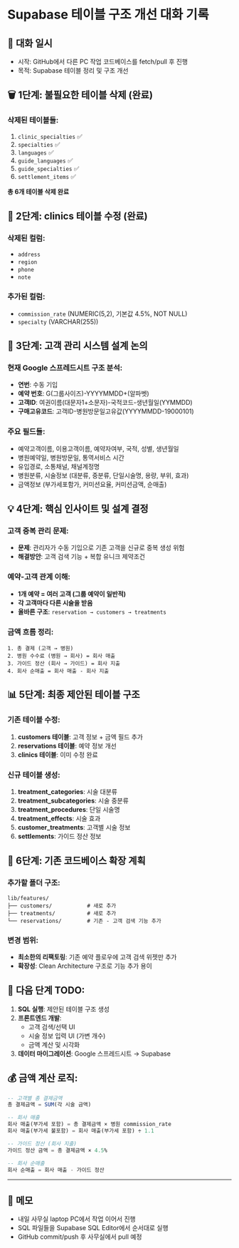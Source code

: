 # Supabase 테이블 구조 개선 대화 기록

## 📅 대화 일시
- 시작: GitHub에서 다른 PC 작업 코드베이스를 fetch/pull 후 진행
- 목적: Supabase 테이블 정리 및 구조 개선

## 🗑️ 1단계: 불필요한 테이블 삭제 (완료)

### 삭제된 테이블들:
1. `clinic_specialties` ✅
2. `specialties` ✅
3. `languages` ✅
4. `guide_languages` ✅
5. `guide_specialties` ✅
6. `settlement_items` ✅

**총 6개 테이블 삭제 완료**

## 🔧 2단계: clinics 테이블 수정 (완료)

### 삭제된 컬럼:
- `address`
- `region`
- `phone`
- `note`

### 추가된 컬럼:
- `commission_rate` (NUMERIC(5,2), 기본값 4.5%, NOT NULL)
- `specialty` (VARCHAR(255))

## 🤔 3단계: 고객 관리 시스템 설계 논의

### 현재 Google 스프레드시트 구조 분석:
- **연번**: 수동 기입
- **예약 번호**: G(그룹사이즈)-YYYYMMDD+(알파벳)
- **고객ID**: 여권이름(대문자1+소문자)-국적코드-생년월일(YYMMDD)
- **구매고유코드**: 고객ID-병원방문일고유값(YYYYMMDD-19000101)

### 주요 필드들:
- 예약고객이름, 이용고객이름, 예약자여부, 국적, 성별, 생년월일
- 병원예약일, 병원방문일, 통역서비스 시간
- 유입경로, 소통채널, 채널계정명
- 병원분류, 시술정보 (대분류, 중분류, 단일시술명, 용량, 부위, 효과)
- 금액정보 (부가세포함가, 커미션요율, 커미션금액, 순매출)

## 💡 4단계: 핵심 인사이트 및 설계 결정

### 고객 중복 관리 문제:
- **문제**: 관리자가 수동 기입으로 기존 고객을 신규로 중복 생성 위험
- **해결방안**: 고객 검색 기능 + 복합 유니크 제약조건

### 예약-고객 관계 이해:
- **1개 예약 = 여러 고객 (그룹 예약이 일반적)**
- **각 고객마다 다른 시술을 받음**
- **올바른 구조**: `reservation → customers → treatments`

### 금액 흐름 정리:
```
1. 총 결제 (고객 → 병원)
2. 병원 수수료 (병원 → 회사) = 회사 매출
3. 가이드 정산 (회사 → 가이드) = 회사 지출  
4. 회사 순매출 = 회사 매출 - 회사 지출
```

## 📊 5단계: 최종 제안된 테이블 구조

### 기존 테이블 수정:
1. **customers 테이블**: 고객 정보 + 금액 필드 추가
2. **reservations 테이블**: 예약 정보 개선
3. **clinics 테이블**: 이미 수정 완료

### 신규 테이블 생성:
1. **treatment_categories**: 시술 대분류
2. **treatment_subcategories**: 시술 중분류  
3. **treatment_procedures**: 단일 시술명
4. **treatment_effects**: 시술 효과
5. **customer_treatments**: 고객별 시술 정보
6. **settlements**: 가이드 정산 정보

## 🔄 6단계: 기존 코드베이스 확장 계획

### 추가할 폴더 구조:
```
lib/features/
├── customers/           # 새로 추가
├── treatments/          # 새로 추가 
└── reservations/        # 기존 - 고객 검색 기능 추가
```

### 변경 범위:
- **최소한의 리팩토링**: 기존 예약 플로우에 고객 검색 위젯만 추가
- **확장성**: Clean Architecture 구조로 기능 추가 용이

## 🎯 다음 단계 TODO:

1. **SQL 실행**: 제안된 테이블 구조 생성
2. **프론트엔드 개발**: 
   - 고객 검색/선택 UI
   - 시술 정보 입력 UI (가변 개수)
   - 금액 계산 및 시각화
3. **데이터 마이그레이션**: Google 스프레드시트 → Supabase

## 💰 금액 계산 로직:

```sql
-- 고객별 총 결제금액
총 결제금액 = SUM(각 시술 금액)

-- 회사 매출
회사 매출(부가세 포함) = 총 결제금액 × 병원 commission_rate
회사 매출(부가세 불포함) = 회사 매출(부가세 포함) ÷ 1.1

-- 가이드 정산 (회사 지출)
가이드 정산 금액 = 총 결제금액 × 4.5%

-- 회사 순매출
회사 순매출 = 회사 매출 - 가이드 정산
```

---

## 📝 메모
- 내일 사무실 laptop PC에서 작업 이어서 진행
- SQL 파일들을 Supabase SQL Editor에서 순서대로 실행
- GitHub commit/push 후 사무실에서 pull 예정 